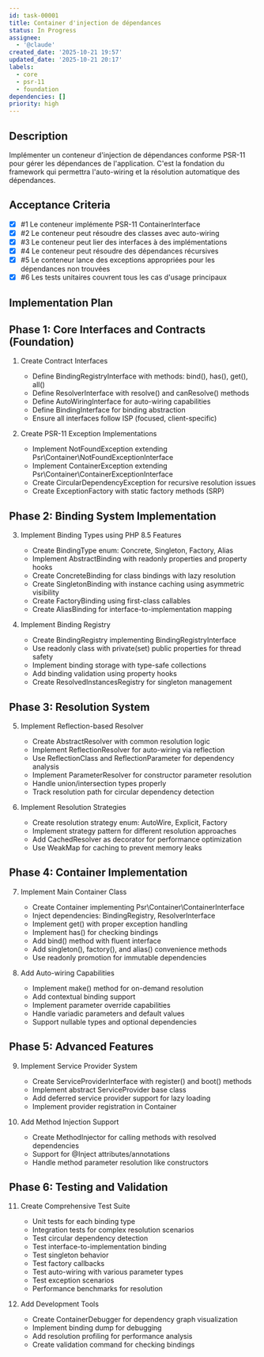```yaml
---
id: task-00001
title: Container d'injection de dépendances
status: In Progress
assignee:
  - '@claude'
created_date: '2025-10-21 19:57'
updated_date: '2025-10-21 20:17'
labels:
  - core
  - psr-11
  - foundation
dependencies: []
priority: high
---
```


## Description

<!-- SECTION:DESCRIPTION:BEGIN -->
Implémenter un conteneur d'injection de dépendances conforme PSR-11 pour gérer les dépendances de l'application. C'est la fondation du framework qui permettra l'auto-wiring et la résolution automatique des dépendances.
<!-- SECTION:DESCRIPTION:END -->

## Acceptance Criteria
<!-- AC:BEGIN -->
- [x] #1 Le conteneur implémente PSR-11 ContainerInterface
- [x] #2 Le conteneur peut résoudre des classes avec auto-wiring
- [x] #3 Le conteneur peut lier des interfaces à des implémentations
- [x] #4 Le conteneur peut résoudre des dépendances récursives
- [x] #5 Le conteneur lance des exceptions appropriées pour les dépendances non trouvées
- [x] #6 Les tests unitaires couvrent tous les cas d'usage principaux
<!-- AC:END -->

## Implementation Plan

<!-- SECTION:PLAN:BEGIN -->
## Phase 1: Core Interfaces and Contracts (Foundation)

1. Create Contract Interfaces
   - Define BindingRegistryInterface with methods: bind(), has(), get(), all()
   - Define ResolverInterface with resolve() and canResolve() methods
   - Define AutoWiringInterface for auto-wiring capabilities
   - Define BindingInterface for binding abstraction
   - Ensure all interfaces follow ISP (focused, client-specific)

2. Create PSR-11 Exception Implementations
   - Implement NotFoundException extending Psr\Container\NotFoundExceptionInterface
   - Implement ContainerException extending Psr\Container\ContainerExceptionInterface
   - Create CircularDependencyException for recursive resolution issues
   - Create ExceptionFactory with static factory methods (SRP)

## Phase 2: Binding System Implementation

3. Implement Binding Types using PHP 8.5 Features
   - Create BindingType enum: Concrete, Singleton, Factory, Alias
   - Implement AbstractBinding with readonly properties and property hooks
   - Create ConcreteBinding for class bindings with lazy resolution
   - Create SingletonBinding with instance caching using asymmetric visibility
   - Create FactoryBinding using first-class callables
   - Create AliasBinding for interface-to-implementation mapping

4. Implement Binding Registry
   - Create BindingRegistry implementing BindingRegistryInterface
   - Use readonly class with private(set) public properties for thread safety
   - Implement binding storage with type-safe collections
   - Add binding validation using property hooks
   - Create ResolvedInstancesRegistry for singleton management

## Phase 3: Resolution System

5. Implement Reflection-based Resolver
   - Create AbstractResolver with common resolution logic
   - Implement ReflectionResolver for auto-wiring via reflection
   - Use ReflectionClass and ReflectionParameter for dependency analysis
   - Implement ParameterResolver for constructor parameter resolution
   - Handle union/intersection types properly
   - Track resolution path for circular dependency detection

6. Implement Resolution Strategies
   - Create resolution strategy enum: AutoWire, Explicit, Factory
   - Implement strategy pattern for different resolution approaches
   - Add CachedResolver as decorator for performance optimization
   - Use WeakMap for caching to prevent memory leaks

## Phase 4: Container Implementation

7. Implement Main Container Class
   - Create Container implementing Psr\Container\ContainerInterface
   - Inject dependencies: BindingRegistry, ResolverInterface
   - Implement get() with proper exception handling
   - Implement has() for checking bindings
   - Add bind() method with fluent interface
   - Add singleton(), factory(), and alias() convenience methods
   - Use readonly promotion for immutable dependencies

8. Add Auto-wiring Capabilities
   - Implement make() method for on-demand resolution
   - Add contextual binding support
   - Implement parameter override capabilities
   - Handle variadic parameters and default values
   - Support nullable types and optional dependencies

## Phase 5: Advanced Features

9. Implement Service Provider System
   - Create ServiceProviderInterface with register() and boot() methods
   - Implement abstract ServiceProvider base class
   - Add deferred service provider support for lazy loading
   - Implement provider registration in Container

10. Add Method Injection Support
    - Create MethodInjector for calling methods with resolved dependencies
    - Support for @Inject attributes/annotations
    - Handle method parameter resolution like constructors

## Phase 6: Testing and Validation

11. Create Comprehensive Test Suite
    - Unit tests for each binding type
    - Integration tests for complex resolution scenarios
    - Test circular dependency detection
    - Test interface-to-implementation binding
    - Test singleton behavior
    - Test factory callbacks
    - Test auto-wiring with various parameter types
    - Test exception scenarios
    - Performance benchmarks for resolution

12. Add Development Tools
    - Create ContainerDebugger for dependency graph visualization
    - Implement binding dump for debugging
    - Add resolution profiling for performance analysis
    - Create validation command for checking bindings
<!-- SECTION:PLAN:END -->
